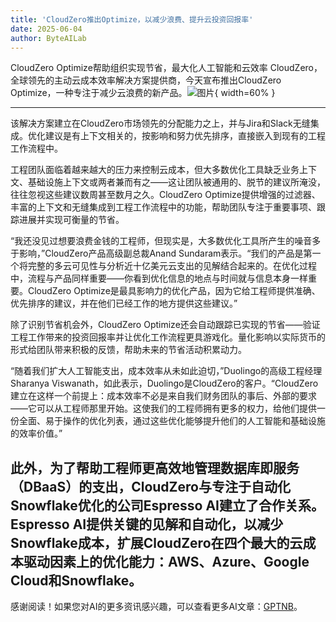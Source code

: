 ```yaml
---
title: 'CloudZero推出Optimize，以减少浪费、提升云投资回报率'
date: 2025-06-04
author: ByteAILab
---
```


CloudZero Optimize帮助组织实现节省，最大化人工智能和云效率
CloudZero，全球领先的主动云成本效率解决方案提供商，今天宣布推出CloudZero Optimize，一种专注于减少云浪费的新产品。![图片](https://ai-techpark.com/wp-content/uploads/CloudZero-1.jpg){ width=60% }

---
该解决方案建立在CloudZero市场领先的分配能力之上，并与Jira和Slack无缝集成。优化建议是有上下文相关的，按影响和努力优先排序，直接嵌入到现有的工程工作流程中。

工程团队面临着越来越大的压力来控制云成本，但大多数优化工具缺乏业务上下文、基础设施上下文或两者兼而有之——这让团队被通用的、脱节的建议所淹没，往往忽视这些建议数周甚至数月之久。CloudZero Optimize提供增强的过滤器、丰富的上下文和无缝集成到工程工作流程中的功能，帮助团队专注于重要事项、跟踪进展并实现可衡量的节省。

“我还没见过想要浪费金钱的工程师，但现实是，大多数优化工具所产生的噪音多于影响，”CloudZero产品高级副总裁Anand Sundaram表示。“我们的产品是第一个将完整的多云可见性与分析近十亿美元云支出的见解结合起来的。在优化过程中，流程与产品同样重要——你看到优化信息的地点与时间就与信息本身一样重要。CloudZero Optimize是最具影响力的优化产品，因为它给工程师提供准确、优先排序的建议，并在他们已经工作的地方提供这些建议。”

除了识别节省机会外，CloudZero Optimize还会自动跟踪已实现的节省——验证工程工作带来的投资回报率并让优化工作流程更具游戏化。量化影响以实际货币的形式给团队带来积极的反馈，帮助未来的节省活动积累动力。

“随着我们扩大人工智能支出，成本效率从未如此迫切，”Duolingo的高级工程经理Sharanya Viswanath，如此表示，Duolingo是CloudZero的客户。“CloudZero建立在这样一个前提上：成本效率不必是来自我们财务团队的事后、外部的要求——它可以从工程师那里开始。这使我们的工程师拥有更多的权力，给他们提供一份全面、易于操作的优化列表，通过这些优化能够提升他们的人工智能和基础设施的效率价值。”

此外，为了帮助工程师更高效地管理数据库即服务（DBaaS）的支出，CloudZero与专注于自动化Snowflake优化的公司Espresso AI建立了合作关系。Espresso AI提供关键的见解和自动化，以减少Snowflake成本，扩展CloudZero在四个最大的云成本驱动因素上的优化能力：AWS、Azure、Google Cloud和Snowflake。
---
感谢阅读！如果您对AI的更多资讯感兴趣，可以查看更多AI文章：[GPTNB](https://gptnb.com)。